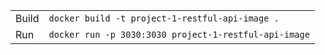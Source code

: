 
| | |
| -- | -- | 
| Build | `docker build -t project-1-restful-api-image .` |
| Run | `docker run -p 3030:3030 project-1-restful-api-image` |